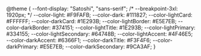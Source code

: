  
@theme {
  --font-display: "Satoshi", "sans-serif";
  /* --breakpoint-3xl: 1920px; */
  --color-light: #F9FAFB;
  --color-dark: #111827;
  --color-lightCard: #FFFFFF;
  --color-darkCard: #1E293B;
  --color-lightBorder: #E5E7EB;
  --color-darkBorder: #374151;
  --color-lightTitle: #1E293B;
  --color-lightPrimary: #334155;
  --color-lightSecondary: #64748B; 
  --color-lightAccent: #4F46E5; 
  --color-darkAccent: #6366F1;
  --color-darkTitle: #F3F4F6;
  --color-darkPrimary: #E5E7EB;
  --color-darkSecondary: #9CA3AF; 
}